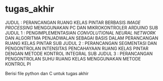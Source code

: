 # tugas_akhir
JUDUL : PERANCANGAN RUANG KELAS PINTAR BERBASIS _IMAGE PROCESSING_ MENGGUNAKAN PC DAN MIKROKONTROLER ARDUINO
SUB JUDUL 1 : PENGIMPLEMENTASIAN _CONVOLUTIONAL NEURAL NETWORK_ DAN ALGORITMA PENJADWALAN SEBAGAI BASIS DALAM PERANCANGAN RUANG KELAS PINTAR
SUB JUDUL 2 : PERANCANGAN SEGMENTASI DAN PENGONTROLAN INTENSITAS PENCAHAYAAN RUANG KELAS PINTAR DENGAN METODE KONTROL INTEGRAL
SUB JUDUL 3 : PERANCANGAN PENGONTROLAN SUHU RUANG KELAS MENGGUNAKAN METODE KONTROL PI

Berisi file python dan C untuk tugas akhir
